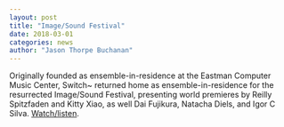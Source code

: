 ```yaml
---
layout: post
title: "Image/Sound Festival"
date: 2018-03-01
categories: news
author: "Jason Thorpe Buchanan"
---
```


Originally founded as ensemble-in-residence at the Eastman Computer Music Center, Switch~ returned home as ensemble-in-residence for the resurrected Image/Sound Festival, presenting world premieres by Reilly Spitzfaden and Kitty Xiao, as well Dai Fujikura, Natacha Diels, and Igor C Silva. <a href="https://www.youtube.com/watch?v=lspDg8r0FVQ" target="blank">Watch/listen</a>. 

